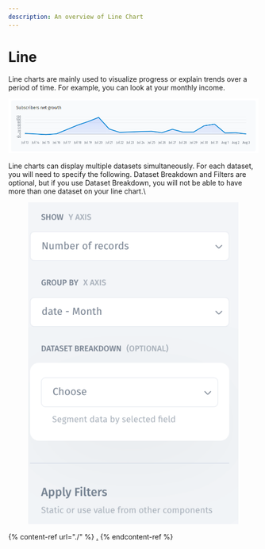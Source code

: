 ```yaml
---
description: An overview of Line Chart
---
```


# Line

Line charts are mainly used to visualize progress or explain trends over a period of time. For example, you can look at your monthly income.

![](<../../../.gitbook/assets/image (678).png>)

Line charts can display multiple datasets simultaneously. For each dataset, you will need to specify the following. Dataset Breakdown and Filters are optional, but if you use Dataset Breakdown, you will not be able to have more than one dataset on your line chart.\


<figure><img src="../../../.gitbook/assets/image (9).png" alt=""><figcaption></figcaption></figure>

{% content-ref url="./" %}
[.](./)
{% endcontent-ref %}
